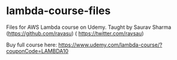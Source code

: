 # lambda-course-files
Files for AWS Lambda course on Udemy. Taught by Saurav Sharma  (https://github.com/ravasu) ( https://twitter.com/ravsau)

Buy full course here: https://www.udemy.com/lambda-course/?couponCode=LAMBDA10
